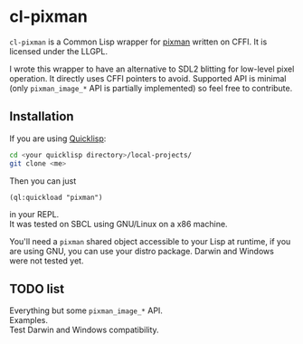 # cl-pixman
`cl-pixman` is a Common Lisp wrapper for [pixman](http://pixman.org) written on
CFFI. It is licensed under the LLGPL.

I wrote this wrapper to have an alternative to SDL2 blitting for low-level
pixel operation. It directly uses CFFI pointers to avoid.
Supported API is minimal (only `pixman_image_*` API is partially implemented)
so feel free to contribute.

## Installation
If you are using [Quicklisp](http://www.quicklisp.org/beta/):  
```bash
cd <your quicklisp directory>/local-projects/  
git clone <me>  
```
Then you can just
```
(ql:quickload "pixman")
```
in your REPL.  
It was tested on SBCL using GNU/Linux on a x86 machine.

You'll need a `pixman` shared object accessible to your Lisp at runtime,
if you are using GNU, you can use your distro package.
Darwin and Windows were not tested yet.

## TODO list
Everything but some `pixman_image_*` API.  
Examples.  
Test Darwin and Windows compatibility.

